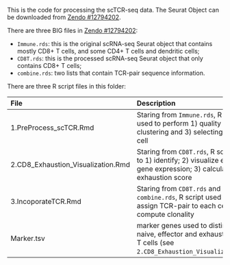This is the code for processing the scTCR-seq data. The Seurat Object can be downloaded from [Zendo #12794202](https://zenodo.org/records/12794202).

There are three BIG files in [Zendo #12794202](https://zenodo.org/records/12794202):

* `Immune.rds`: this is the original scRNA-seq Seurat object that contains mostly CD8+ T cells, and some CD4+ T cells and dendritic cells;
* `CD8T.rds`: this is the processed scRNA-seq Seurat object that only contains CD8+ T cells;
* `combine.rds`: two lists that contain TCR-pair sequence information.

There are three R script files in this folder:

| File  | Description |
|:---------------|:-------------|
| 1.PreProcess_scTCR.Rmd | Staring from `Immune.rds`, R script used to perform 1) quality control , 2) clustering and 3) selecting CD8+ T cell |
| 2.CD8_Exhaustion_Visualization.Rmd | Staring from `CD8T.rds`, R script used to 1) identify; 2) visualize exhaustion gene expression; 3) calculate exhaustion score |
| 3.IncoporateTCR.Rmd | Staring from `CD8T.rds` and `combine.rds`, R script used to 1) assign TCR-pair to each cell; 2) compute clonality |
| Marker.tsv | marker genes used to distinguish naive, effector and exhaustion CD8+ T cells (see `2.CD8_Exhaustion_Visualization.Rmd`) |